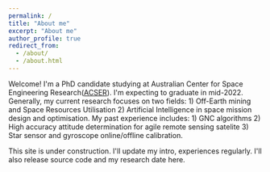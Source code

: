 ```yaml
---
permalink: /
title: "About me"
excerpt: "About me"
author_profile: true
redirect_from: 
  - /about/
  - /about.html
---
```

Welcome! I'm a PhD candidate studying at Australian Center for Space Engineering Research([ACSER](https://www.acser.unsw.edu.au/)). I'm expecting to graduate in mid-2022. Generally, my current research focuses on two fields: 1) Off-Earth mining and Space Resources Utilisation  2) Artificial Intelligence in space mission design and optimisation. My past experience includes: 1) GNC algorithms 2) High accuracy attitude determination for agile remote sensing satelite 3) Star sensor and gyroscope online/offline calibration.

This site is under construction. I'll update my intro, experiences regularly. I'll also release source code and my research date here. 
